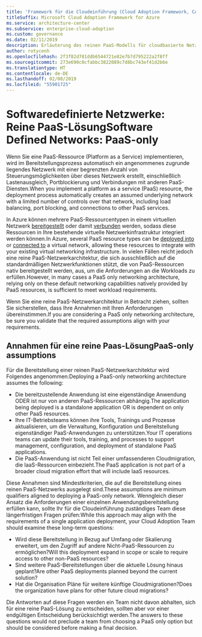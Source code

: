 ```yaml
---
title: 'Framework für die Cloudeinführung (Cloud Adoption Framework, CAF): Softwaredefinierte Netzwerke – Reine Paas-Lösung'
titleSuffix: Microsoft Cloud Adoption Framework for Azure
ms.service: architecture-center
ms.subservice: enterprise-cloud-adoption
ms.custom: governance
ms.date: 02/11/2019
description: Erläuterung des reinen PaaS-Modells für cloudbasierte Netzwerkfunktionen
author: rotycenh
ms.openlocfilehash: 2f3f82d781ddb6544721e82e7b7d795222a2f8ff
ms.sourcegitcommit: 273e690c0cfabbc3822089c7d8bc743ef41d2b6e
ms.translationtype: HT
ms.contentlocale: de-DE
ms.lasthandoff: 02/08/2019
ms.locfileid: "55901725"
---
```

# <a name="software-defined-networks-paas-only"></a><span data-ttu-id="84df4-103">Softwaredefinierte Netzwerke: Reine PaaS-Lösung</span><span class="sxs-lookup"><span data-stu-id="84df4-103">Software Defined Networks: PaaS-only</span></span>

<span data-ttu-id="84df4-104">Wenn Sie eine PaaS-Ressource (Platform as a Service) implementieren, wird im Bereitstellungsprozess automatisch ein angenommenes zugrunde liegendes Netzwerk mit einer begrenzten Anzahl von Steuerungsmöglichkeiten über dieses Netzwerk erstellt, einschließlich Lastenausgleich, Portblockierung und Verbindungen mit anderen PaaS-Diensten.</span><span class="sxs-lookup"><span data-stu-id="84df4-104">When you implement a platform as a service (PaaS) resource, the deployment process automatically creates an assumed underlying network with a limited number of controls over that network, including load balancing, port blocking, and connections to other PaaS services.</span></span>

<span data-ttu-id="84df4-105">In Azure können mehrere PaaS-Ressourcentypen in einem virtuellen Netzwerk [bereitgestellt](/azure/virtual-network/virtual-network-for-azure-services) oder damit [verbunden](/azure/virtual-network/virtual-network-service-endpoints-overview) werden, sodass diese Ressourcen in Ihre bestehende virtuelle Netzwerkinfrastruktur integriert werden können.</span><span class="sxs-lookup"><span data-stu-id="84df4-105">In Azure, several PaaS resource types can be [deployed into](/azure/virtual-network/virtual-network-for-azure-services) or [connected to](/azure/virtual-network/virtual-network-service-endpoints-overview) a virtual network, allowing these resources to integrate with your existing virtual networking infrastructure.</span></span> <span data-ttu-id="84df4-106">In vielen Fällen reicht jedoch eine reine PaaS-Netzwerkarchitektur, die sich ausschließlich auf die standardmäßigen Netzwerkfunktionen stützt, die von PaaS-Ressourcen nativ bereitgestellt werden, aus, um die Anforderungen an die Workloads zu erfüllen.</span><span class="sxs-lookup"><span data-stu-id="84df4-106">However, in many cases a PaaS only networking architecture, relying only on these default networking capabilities natively provided by PaaS resources, is sufficient to meet workload requirements.</span></span>

<span data-ttu-id="84df4-107">Wenn Sie eine reine PaaS-Netzwerkarchitektur in Betracht ziehen, sollten Sie sicherstellen, dass Ihre Annahmen mit Ihren Anforderungen übereinstimmen.</span><span class="sxs-lookup"><span data-stu-id="84df4-107">If you are considering a PaaS only networking architecture, be sure you validate that the required assumptions align with your requirements.</span></span>

## <a name="paas-only-assumptions"></a><span data-ttu-id="84df4-108">Annahmen für eine reine Paas-Lösung</span><span class="sxs-lookup"><span data-stu-id="84df4-108">PaaS-only assumptions</span></span>

<span data-ttu-id="84df4-109">Für die Bereitstellung einer reinen PaaS-Netzwerkarchitektur wird Folgendes angenommen:</span><span class="sxs-lookup"><span data-stu-id="84df4-109">Deploying a PaaS-only networking architecture assumes the following:</span></span>

- <span data-ttu-id="84df4-110">Die bereitzustellende Anwendung ist eine eigenständige Anwendung ODER ist nur von anderen PaaS-Ressourcen abhängig.</span><span class="sxs-lookup"><span data-stu-id="84df4-110">The application being deployed is a standalone application OR is dependent on only other PaaS resources.</span></span>
- <span data-ttu-id="84df4-111">Ihre IT-Betriebsteams können ihre Tools, Trainings und Prozesse aktualisieren, um die Verwaltung, Konfiguration und Bereitstellung eigenständiger PaaS-Anwendungen zu unterstützen.</span><span class="sxs-lookup"><span data-stu-id="84df4-111">Your IT operations teams can update their tools, training, and processes to support management, configuration, and deployment of standalone PaaS applications.</span></span>
- <span data-ttu-id="84df4-112">Die PaaS-Anwendung ist nicht Teil einer umfassenderen Cloudmigration, die IaaS-Ressourcen einbezieht.</span><span class="sxs-lookup"><span data-stu-id="84df4-112">The PaaS application is not part of a broader cloud migration effort that will include IaaS resources.</span></span>

<span data-ttu-id="84df4-113">Diese Annahmen sind Mindestkriterien, die auf die Bereitstellung eines reinen PaaS-Netzwerks ausgelegt sind.</span><span class="sxs-lookup"><span data-stu-id="84df4-113">These assumptions are minimum qualifiers aligned to deploying a PaaS-only network.</span></span> <span data-ttu-id="84df4-114">Wenngleich dieser Ansatz die Anforderungen einer einzelnen Anwendungsbereitstellung erfüllen kann, sollte Ihr für die Cloudeinführung zuständiges Team diese längerfristigen Fragen prüfen:</span><span class="sxs-lookup"><span data-stu-id="84df4-114">While this approach may align with the requirements of a single application deployment, your Cloud Adoption Team should examine these long-term questions:</span></span>

- <span data-ttu-id="84df4-115">Wird diese Bereitstellung in Bezug auf Umfang oder Skalierung erweitert, um den Zugriff auf andere Nicht-PaaS-Ressourcen zu ermöglichen?</span><span class="sxs-lookup"><span data-stu-id="84df4-115">Will this deployment expand in scope or scale to require access to other non-PaaS resources?</span></span>
- <span data-ttu-id="84df4-116">Sind weitere PaaS-Bereitstellungen über die aktuelle Lösung hinaus geplant?</span><span class="sxs-lookup"><span data-stu-id="84df4-116">Are other PaaS deployments planned beyond the current solution?</span></span>
- <span data-ttu-id="84df4-117">Hat die Organisation Pläne für weitere künftige Cloudmigrationen?</span><span class="sxs-lookup"><span data-stu-id="84df4-117">Does the organization have plans for other future cloud migrations?</span></span>

<span data-ttu-id="84df4-118">Die Antworten auf diese Fragen werden ein Team nicht davon abhalten, sich für eine reine PaaS-Lösung zu entscheiden, sollten aber vor einer endgültigen Entscheidung berücksichtigt werden.</span><span class="sxs-lookup"><span data-stu-id="84df4-118">The answers to these questions would not preclude a team from choosing a PaaS only option but should be considered before making a final decision.</span></span>
